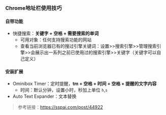 ### Chrome地址栏使用技巧

#### 自带功能

- 快捷搜索：**关键字 + 空格 + 需要搜索的单词**
  - 可用对象：任何支持搜索功能的网站
  - 查看当前浏览器已有的搜过引擎关键词：设置>>搜索引擎>>管理搜索引擎>>会展示出一系列之前已使用过的搜索引擎>>关键字（关键字可以自己定义）

#### 安装扩展

- Ominibox Timer：定时提醒，**tm + 空格 + 时间 + 空格 + 提醒的文字内容**
  - 时间：默认分钟，设置小时，秒加上单位 `h`,`s`
- Auto Text Expander：文本替换

> 参考链接：https://sspai.com/post/44922

